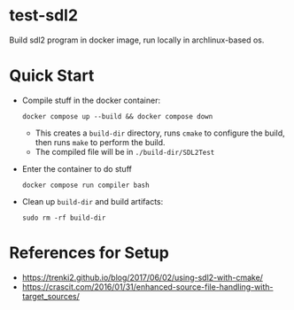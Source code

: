 # test-sdl2

Build sdl2 program in docker image, run locally in archlinux-based os.

# Quick Start

* Compile stuff in the docker container:
    ```
    docker compose up --build && docker compose down
    ```
    * This creates a `build-dir` directory, runs `cmake` to configure the build,
      then runs `make` to perform the build.
    * The compiled file will be in `./build-dir/SDL2Test`

* Enter the container to do stuff
    ```
    docker compose run compiler bash
    ```

* Clean up `build-dir` and build artifacts:
    ```
    sudo rm -rf build-dir
    ```

# References for Setup

* https://trenki2.github.io/blog/2017/06/02/using-sdl2-with-cmake/
* https://crascit.com/2016/01/31/enhanced-source-file-handling-with-target_sources/

